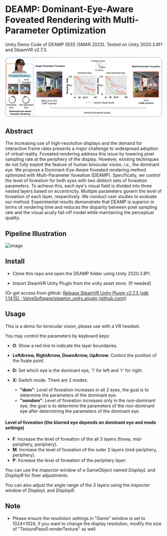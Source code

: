 # DEAMP: Dominant-Eye-Aware Foveated Rendering with Multi-Parameter Optimization

Unity Demo Code of DEAMP (IEEE ISMAR 2023). Tested on Unity 2020.3.8f1 and SteamVR v2.7.3.

![image](src/teaser.png)

## Abstract

The increasing use of high-resolution displays and the demand for interactive frame rates presents a major challenge to widespread adoption of virtual reality. Foveated rendering address this issue by lowering pixel sampling rate at the periphery of the display. However, existing techniques do not fully exploit the feature of human binocular vision, *i.e.*, the dominant eye. We propose a Dominant-Eye-Aware foveated rendering method optimized with Multi-Parameter foveation (DEAMP). Specifically, we control the level of foveation for both eyes with two distinct sets of foveation parameters. To achieve this, each eye's visual field is divided into three nested layers based on eccentricity. Multiple parameters govern the level of foveation of each layer, respectively. We conduct user studies to evaluate our method. Experimental results demonstrate that DEAMP is superior in terms of rendering time and reduces the disparity between pixel sampling rate and the visual acuity fall-off model while maintaining the perceptual quality.

## Pipeline Illustration

![image](src/overview.png)

## Install

* Clone this repo and open the DEAMP folder using Unity 2020.3.8f1.

* Import SteamVR Unity Plugin from the unity asset store. (If needed)

(Or get access from github: [Release SteamVR Unity Plugin v2.7.3 (sdk 1.14.15) · ValveSoftware/steamvr_unity_plugin (github.com)](https://github.com/ValveSoftware/steamvr_unity_plugin/releases/tag/2.7.3))

## Usage

This is a demo for binocular vision, please use with a VR headset. 

You may control the parameters by keyboard keys:

* **O**: Show a red line to indicate the layer boundaries.
* **LeftArrow, RightArrow, DownArrow, UpArrow**: Control the position of the fixate point.

* **D:** Set which eye is the dominant eye, 'l' for left and 'r' for right.
* **X:** Switch mode. There are 2 modes:
  * **"dom"**: Level of foveation increases in all 2 eyes, the goal is to determine the parameters of the dominant eye.
  * **"nondom"**: Level of foveation increases only in the non-dominant eye, the goal is to determine the parameters of the non-dominant eye after determining the parameters of the dominant eye.

#### Level of foveation (the blurred eye depends on dominant eye and mode settings)

* **F**: Increase the level of foveation of the all 3 layers (fovea, mid-periphery, periphery).
* **M**: Increase the level of foveation of the outer 2 layers (mid-periphery, periphery).
* **P**: Increase the level of foveation of the periphery layer.

You can use the *inspector* window of a GameObject named *DisplayL* and *DisplayR* for finer adjustments.

You can also adjust the angle range of the 3 layers using the *inspector* window of *DisplayL* and *DisplayR*.

## Note

* Please ensure the resolution settings in "Game" window is set to 1024×1024, if you want to change the display resolution, modify the size of "TexturePass0.renderTexture" as well.
